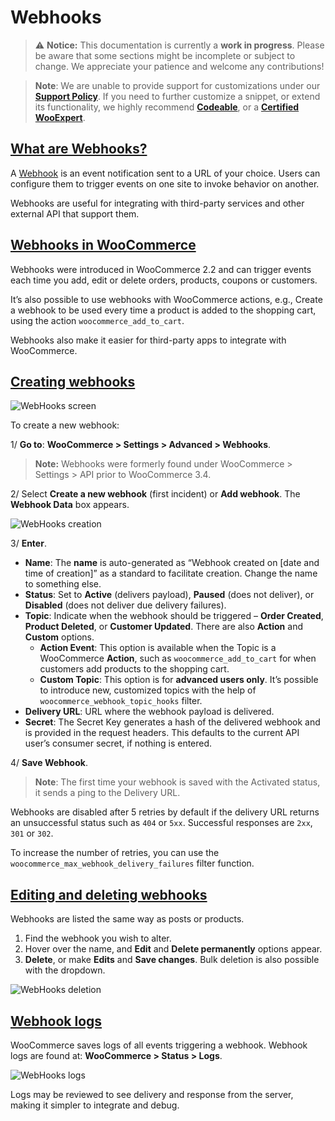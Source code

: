 # Webhooks

> ⚠️ **Notice:** This documentation is currently a **work in progress**. Please be aware that some sections might be incomplete or subject to change. We appreciate your patience and welcome any contributions!

> **Note**: We are unable to provide support for customizations under our **[Support Policy](http://www.woocommerce.com/support-policy)**. If you need to further customize a snippet, or extend its functionality, we highly recommend [**Codeable**](https://codeable.io/?ref=z4Hnp), or a [**Certified WooExpert**](https://woocommerce.com/experts/).

## [What are Webhooks?](https://github.com/woocommerce/woocommerce/blob/trunk/docs/webhooks#what-are-webhooks)

A  [Webhook](http://en.wikipedia.org/wiki/Webhook)  is an event notification sent to a URL of your choice. Users can configure them to trigger events on one site to invoke behavior on another.

Webhooks are useful for integrating with third-party services and other external API that support them.

## [Webhooks in WooCommerce](https://github.com/woocommerce/woocommerce/blob/trunk/docs/webhooks#webhooks-in-woocommerce)

Webhooks were introduced in WooCommerce 2.2 and can trigger events each time you add, edit or delete orders, products, coupons or customers.

It’s also possible to use webhooks with WooCommerce actions, e.g., Create a webhook to be used every time a product is added to the shopping cart, using the action  `woocommerce_add_to_cart`.

Webhooks also make it easier for third-party apps to integrate with WooCommerce.

## [Creating webhooks](https://github.com/woocommerce/woocommerce/blob/trunk/docs/webhooks#creating-webhooks)

![WebHooks screen](https://woocommerce.com/wp-content/uploads/2013/01/woo-webhooks.png)

To create a new webhook:

1/ **Go to**: **WooCommerce > Settings > Advanced > Webhooks**.
> **Note:** Webhooks were formerly found under WooCommerce > Settings > API prior to WooCommerce 3.4.

2/ Select  **Create a new webhook**  (first incident) or  **Add webhook**. The **Webhook Data**  box appears.

![WebHooks creation](https://woocommerce.com/wp-content/uploads/2013/01/woo-webhooks.png)

3/  **Enter**.

- **Name**: The  **name**  is auto-generated as “Webhook created on [date and time of creation]” as a standard to facilitate creation. Change the name to something else.
- **Status**: Set to **Active** (delivers payload),  **Paused** (does not deliver), or **Disabled** (does not deliver due delivery failures).
- **Topic**: Indicate when the webhook should be triggered –  **Order Created**,  **Product Deleted**, or **Customer Updated**. There are also  **Action** and  **Custom** options.
    - **Action Event**: This option is available when the Topic is a WooCommerce **Action**, such as  `woocommerce_add_to_cart`  for when customers add products to the shopping cart.
    - **Custom Topic**: This option is for  **advanced users only**. It’s possible to introduce new, customized topics with the help of  `woocommerce_webhook_topic_hooks`  filter.
- **Delivery URL**: URL where the webhook payload is delivered.
- **Secret**: The Secret Key generates a hash of the delivered webhook and is provided in the request headers. This defaults to the current API user’s consumer secret, if nothing is entered.

4/ **Save Webhook**.

> **Note**: The first time your webhook is saved with the Activated status, it sends a ping to the Delivery URL.

Webhooks are disabled after 5 retries by default if the delivery URL returns an unsuccessful status such as  `404`  or  `5xx`. Successful responses are  `2xx`,  `301`  or  `302`.

To increase the number of retries, you can use the  `woocommerce_max_webhook_delivery_failures`  filter function.

## [Editing and deleting webhooks](https://github.com/woocommerce/woocommerce/blob/trunk/docs/webhooks#editing-and-deleting-webhooks)

Webhooks are listed the same way as posts or products.

1.  Find the webhook you wish to alter.
2.  Hover over the name, and  **Edit**  and  **Delete permanently**  options appear.
3.  **Delete**, or make  **Edits**  and  **Save changes**. Bulk deletion is also possible with the dropdown.

![WebHooks deletion](https://woocommerce.com/wp-content/uploads/2013/01/editdelete-webhook.png)

## [Webhook logs](https://github.com/woocommerce/woocommerce/blob/trunk/docs/webhooks#webhook-logs)

WooCommerce saves logs of all events triggering a webhook. Webhook logs are found at:  **WooCommerce > Status > Logs**.

![WebHooks logs](https://woocommerce.com/wp-content/uploads/2022/11/Viewing-WooCommerce-Webhook-Logs.png?w=650)

Logs may be reviewed to see delivery and response from the server, making it simpler to integrate and debug.
